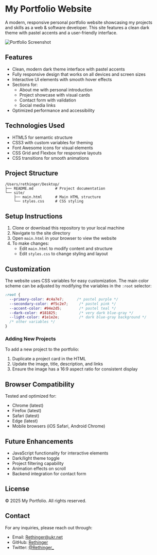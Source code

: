 # My Portfolio Website

A modern, responsive personal portfolio website showcasing my projects and skills as a web & software developer. This site features a clean dark theme with pastel accents and a user-friendly interface.

![Portfolio Screenshot](https://i.ibb.co/v42yqK4s/2025-03-19-19-09-00.png)

## Features

- Clean, modern dark theme interface with pastel accents
- Fully responsive design that works on all devices and screen sizes
- Interactive UI elements with smooth hover effects
- Sections for:
  - About me with personal introduction
  - Project showcase with visual cards
  - Contact form with validation
  - Social media links
- Optimized performance and accessibility

## Technologies Used

- HTML5 for semantic structure
- CSS3 with custom variables for theming
- Font Awesome icons for visual elements
- CSS Grid and Flexbox for responsive layouts
- CSS transitions for smooth animations

## Project Structure

```
/Users/rethinger/Desktop/
├── README.md          # Project documentation
└── site/
    ├── main.html      # Main HTML structure
    └── styles.css     # CSS styling
```

## Setup Instructions

1. Clone or download this repository to your local machine
2. Navigate to the site directory
3. Open `main.html` in your browser to view the website
4. To make changes:
   - Edit `main.html` to modify content and structure
   - Edit `styles.css` to change styling and layout

## Customization

The website uses CSS variables for easy customization. The main color scheme can be adjusted by modifying the variables in the `:root` selector:

```css
:root {
  --primary-color: #c4a7e7;      /* pastel purple */
  --secondary-color: #f5c2e7;     /* pastel pink */
  --accent-color: #94e2d5;        /* pastel teal */
  --dark-color: #181825;          /* very dark blue-gray */
  --light-color: #1e1e2e;         /* dark blue-gray background */
  /* other variables */
}
```

### Adding New Projects

To add a new project to the portfolio:
1. Duplicate a project card in the HTML
2. Update the image, title, description, and links
3. Ensure the image has a 16:9 aspect ratio for consistent display

## Browser Compatibility

Tested and optimized for:
- Chrome (latest)
- Firefox (latest)
- Safari (latest)
- Edge (latest)
- Mobile browsers (iOS Safari, Android Chrome)

## Future Enhancements

- JavaScript functionality for interactive elements
- Dark/light theme toggle
- Project filtering capability
- Animation effects on scroll
- Backend integration for contact form

## License

© 2025 My Portfolio. All rights reserved.

## Contact

For any inquiries, please reach out through:
- Email: Rethinger@ukr.net
- GitHub: [Rethinger](https://github.com/Rethinger)
- Twitter: [@Rethinger_](https://x.com/Rethinger_)
